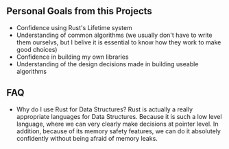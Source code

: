 ## Personal Goals from this Projects

- Confidence using Rust's Lifetime system
- Understanding of common algorithms (we usually don't have to write them ourselvs, but I belive it is essential to know how they work to make good choices)
- Confidence in building my own libraries
- Understanding of the design decisions made in building useable algorithms

## FAQ

- Why do I use Rust for Data Structures?
  Rust is actually a really appropriate languages for Data Structures.
  Because it is such a low level language, where we can very clearly make decisions at pointer level.
  In addition, because of its memory safety features, we can do it absolutely confidently without being afraid of memory leaks.
